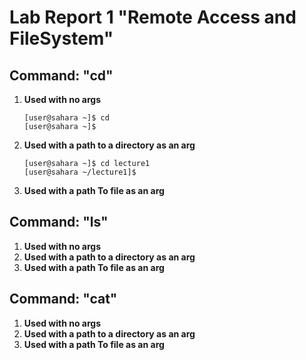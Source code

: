 # Lab Report 1 "Remote Access and FileSystem"

## Command: "cd"
1. **Used with no args**
   ```
   [user@sahara ~]$ cd
   [user@sahara ~]$ 
   ```
2. **Used with a path to a directory as an arg**
   ```
   [user@sahara ~]$ cd lecture1
   [user@sahara ~/lecture1]$
   ```
3. **Used with a path To file as an arg**
   
## Command: "ls"
1. **Used with no args**
2. **Used with a path to a directory as an arg**
3. **Used with a path To file as an arg**
   
## Command: "cat"
1. **Used with no args**
2. **Used with a path to a directory as an arg**
3. **Used with a path To file as an arg**
